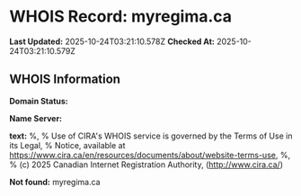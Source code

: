 # WHOIS Record: myregima.ca

**Last Updated:** 2025-10-24T03:21:10.578Z
**Checked At:** 2025-10-24T03:21:10.579Z

## WHOIS Information

**Domain Status:** 

**Name Server:** 

**text:** %, % Use of CIRA's WHOIS service is governed by the Terms of Use in its Legal, % Notice, available at https://www.cira.ca/en/resources/documents/about/website-terms-use, %, % (c) 2025 Canadian Internet Registration Authority, (http://www.cira.ca/)

**Not found:** myregima.ca

